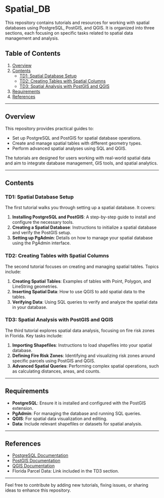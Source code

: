 # Spatial_DB

This repository contains tutorials and resources for working with spatial databases using PostgreSQL, PostGIS, and QGIS. It is organized into three sections, each focusing on specific tasks related to spatial data management and analysis.

## Table of Contents

1. [Overview](#overview)
2. [Contents](#contents)
    - [TD1: Spatial Database Setup](#td1-spatial-database-setup)
    - [TD2: Creating Tables with Spatial Columns](#td2-creating-tables-with-spatial-columns)
    - [TD3: Spatial Analysis with PostGIS and QGIS](#td3-spatial-analysis-with-postgis-and-qgis)
3. [Requirements](#requirements)
4. [References](#references)

---

## Overview

This repository provides practical guides to:

- Set up PostgreSQL and PostGIS for spatial database operations.
- Create and manage spatial tables with different geometry types.
- Perform advanced spatial analyses using SQL and QGIS.

The tutorials are designed for users working with real-world spatial data and aim to integrate database management, GIS tools, and spatial analytics.

---

## Contents

### TD1: Spatial Database Setup

The first tutorial walks you through setting up a spatial database. It covers:

1. **Installing PostgreSQL and PostGIS**: A step-by-step guide to install and configure the necessary tools.
2. **Creating a Spatial Database**: Instructions to initialize a spatial database and verify the PostGIS setup.
3. **Setting up PgAdmin**: Details on how to manage your spatial database using the PgAdmin interface.

### TD2: Creating Tables with Spatial Columns

The second tutorial focuses on creating and managing spatial tables. Topics include:

1. **Creating Spatial Tables**: Examples of tables with Point, Polygon, and LineString geometries.
2. **Inserting Spatial Data**: How to use QGIS to add spatial data to the tables.
3. **Verifying Data**: Using SQL queries to verify and analyze the spatial data in your database.

### TD3: Spatial Analysis with PostGIS and QGIS

The third tutorial explores spatial data analysis, focusing on fire risk zones in Florida. Key tasks include:

1. **Importing Shapefiles**: Instructions to load shapefiles into your spatial database.
2. **Defining Fire Risk Zones**: Identifying and visualizing risk zones around specific parcels using PostGIS and QGIS.
3. **Advanced Spatial Queries**: Performing complex spatial operations, such as calculating distances, areas, and counts.

---

## Requirements

- **PostgreSQL**: Ensure it is installed and configured with the PostGIS extension.
- **PgAdmin**: For managing the database and running SQL queries.
- **QGIS**: For spatial data visualization and editing.
- **Data**: Include relevant shapefiles or datasets for spatial analysis.

---

## References

- [PostgreSQL Documentation](https://www.postgresql.org/)
- [PostGIS Documentation](https://postgis.net/)
- [QGIS Documentation](https://www.qgis.org/en/docs/)
- Florida Parcel Data: Link included in the TD3 section.

---

Feel free to contribute by adding new tutorials, fixing issues, or sharing ideas to enhance this repository.
